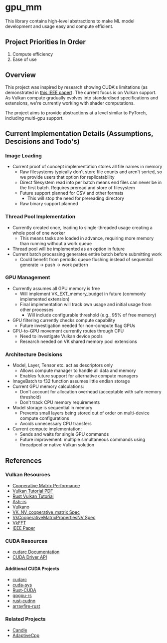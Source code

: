 # gpu_mm

This library contains high-level abstractions to make ML model development and usage easy and compute efficient.

## Project Priorities In Order
1. Compute efficiency
2. Ease of use

## Overview
This project was inspired by research showing CUDA's limitations (as demonstrated in [this IEEE paper](https://ieeexplore.ieee.org/document/10036080)). The current focus is on Vulkan support. As Vulkan compute gradually evolves into standardised specifications and extensions, we're currently working with shader computations.

The project aims to provide abstractions at a level similar to PyTorch, including multi-gpu support.

## Current Implementation Details (Assumptions, Descisions and Todo's)

### Image Loading
* Current proof of concept implementation stores all file names in memory
  * Raw filesystems typically don't store file counts and aren't sorted, so we provide users that option for replicatability
  * Direct filesystem read into per batch means end files can never be in the first batch. Requires preread and store of filesystem
  * Future support planned for CSV and other formats
    * This will stop the need for prereading directory
  * Raw binary support planned

### Thread Pool Implementation
* Currently created once, leading to single-threaded usage creating a whole pool of one worker
  * This means tasks are loaded in advance, requiring more memory than running without a work queue
* Thread pool will be implemented as an option in future
* Current batch processing generates entire batch before submitting work
  * Could benefit from periodic queue flushing instead of sequential generate -> push -> work pattern

### GPU Management
* Currently assumes all GPU memory is free
  * Will implement VK_EXT_memory_budget in future (commonly implemented extension)
  * Final implementation will track own usage and initial usage from other processes
    * Will include configurable threshold (e.g., 95% of free memory)
* GPU filtering currently checks compute capability
  * Future investigation needed for non-compute flag GPUs
* GPU-to-GPU movement currently routes through CPU
  * Need to investigate Vulkan device pools
  * Research needed on VK shared memory pool extensions

### Architecture Decisions
* Model, Layer, Tensor etc. act as descriptors only
  * Allows compute manager to handle all data and memory
  * Enables future support for alternative compute managers
* ImageBatch to f32 function assumes little endian storage
* Current GPU memory calculations:
  * Don't account for allocation overhead (acceptable with safe memory threshold)
  * Don't track CPU memory requirements
* Model storage is sequential in memory
  * Prevents small layers being stored out of order on multi-device compute configurations
  * Avoids unnecessary CPU transfers
* Current compute implementation:
  * Sends and waits for single GPU commands
  * Future improvement: multiple simultaneous commands using threadpool or native Vulkan solution

## References

### Vulkan Resources
* [Cooperative Matrix Performance](https://github.com/jeffbolznv/vk_cooperative_matrix_perf)
* [Vulkan Tutorial PDF](https://vulkan-tutorial.com/resources/vulkan_tutorial_en.pdf)
* [Rust Vulkan Tutorial](https://github.com/unknownue/vulkan-tutorial-rust)
* [Ash-rs](https://github.com/ash-rs/ash)
* [Vulkano](https://github.com/vulkano-rs/vulkano)
* [VK_NV_cooperative_matrix Spec](https://registry.khronos.org/vulkan/specs/1.3-extensions/man/html/VK_NV_cooperative_matrix.html)
* [VkCooperativeMatrixPropertiesNV Spec](https://registry.khronos.org/vulkan/specs/1.3-extensions/man/html/VkCooperativeMatrixPropertiesNV.html)
* [VkFFT](https://github.com/DTolm/VkFFT)
* [IEEE Paper](https://ieeexplore.ieee.org/document/10036080)

### CUDA Resources
* [cudarc Documentation](https://docs.rs/cudarc/latest/cudarc/)
* [CUDA Driver API](https://docs.nvidia.com/cuda/cuda-driver-api/index.html)

#### Additional CUDA Projects
* [cudarc](https://github.com/coreylowman/cudarc)
* [cuda-sys](https://github.com/rust-cuda/cuda-sys)
* [Rust-CUDA](https://github.com/Rust-GPU/Rust-CUDA)
* [gpgpu-rs](https://github.com/UpsettingBoy/gpgpu-rs)
* [rust-cudnn](https://github.com/autumnai/rust-cudnn)
* [arrayfire-rust](https://github.com/arrayfire/arrayfire-rust)

### Related Projects
* [Candle](https://github.com/huggingface/candle)
* [AdaptiveCpp](https://adaptivecpp.github.io/AdaptiveCpp/)
